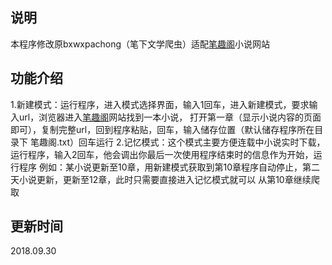 <h2>说明</h2>
本程序修改原bxwxpachong（笔下文学爬虫）适配<a href='http://www.biquge.com.tw/'>笔趣阁</a>小说网站
<h2>功能介绍</h2>
1.新建模式：运行程序，进入模式选择界面，输入1回车，进入新建模式，要求输入url，浏览器进入<a href='http://www.biquge.com.tw/'>笔趣阁</a>网站找到一本小说，
	打开第一章（显示小说内容的页面即可），复制完整url，回到程序粘贴，回车，输入储存位置（默认储存程序所在目录下 笔趣阁.txt）回车运行
2.记忆模式：这个模式主要方便连载中小说实时下载，运行程序，输入2回车，他会调出你最后一次使用程序结束时的信息作为开始，运行程序
	例如：某小说更新至10章，用新建模式获取到第10章程序自动停止，第二天小说更新，更新至12章，此时只需要直接进入记忆模式就可以
	从第10章继续爬取
<h2>更新时间</h2>
2018.09.30
